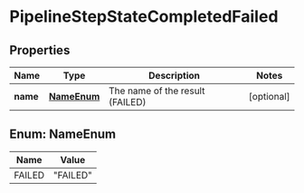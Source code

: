 # PipelineStepStateCompletedFailed

## Properties
Name | Type | Description | Notes
------------ | ------------- | ------------- | -------------
**name** | [**NameEnum**](#NameEnum) | The name of the result (FAILED) |  [optional]

<a name="NameEnum"></a>
## Enum: NameEnum
Name | Value
---- | -----
FAILED | &quot;FAILED&quot;
